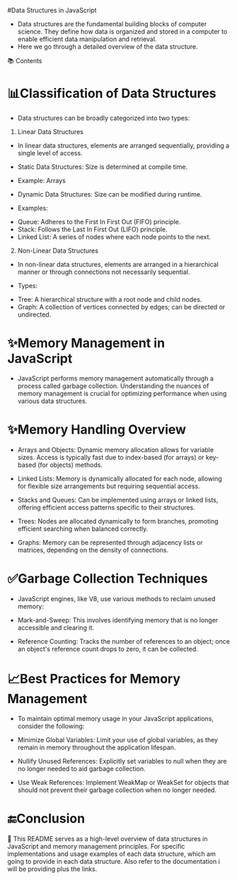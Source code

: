 #Data Structures in JavaScript
- Data structures are the fundamental building blocks of computer science. They define how data is organized and stored in a computer to enable efficient data manipulation and retrieval.
- Here we go through a detailed overview of the data structure.

📚 Contents

# 📊Classification of Data Structures

- Data structures can be broadly categorized into two types:

1. Linear Data Structures
- In linear data structures, elements are arranged sequentially, providing a single level of access.

- Static Data Structures: Size is determined at compile time.

* Example: Arrays

- Dynamic Data Structures: Size can be modified during runtime.

* Examples:

- Queue: Adheres to the First In First Out (FIFO) principle.
- Stack: Follows the Last In First Out (LIFO) principle.
- Linked List: A series of nodes where each node points to the next.

2. Non-Linear Data Structures
- In non-linear data structures, elements are arranged in a hierarchical manner or through connections not necessarily sequential.

* Types:
- Tree: A hierarchical structure with a root node and child nodes.
- Graph: A collection of vertices connected by edges; can be directed or undirected.

# ✨Memory Management in JavaScript

- JavaScript performs memory management automatically through a process called garbage collection. Understanding the nuances of memory management is crucial for optimizing performance when using various data structures.

# ✨Memory Handling Overview

- Arrays and Objects: Dynamic memory allocation allows for variable sizes. Access is typically fast due to index-based (for arrays) or key-based (for objects) methods.

- Linked Lists: Memory is dynamically allocated for each node, allowing for flexible size arrangements but requiring sequential access.

- Stacks and Queues: Can be implemented using arrays or linked lists, offering efficient access patterns specific to their structures.

- Trees: Nodes are allocated dynamically to form branches, promoting efficient searching when balanced correctly.

- Graphs: Memory can be represented through adjacency lists or matrices, depending on the density of connections.

# ✅Garbage Collection Techniques

- JavaScript engines, like V8, use various methods to reclaim unused memory:

- Mark-and-Sweep: This involves identifying memory that is no longer accessible and clearing it.
- Reference Counting: Tracks the number of references to an object; once an object's reference count drops to zero, it can be collected.

# 📈Best Practices for Memory Management
- To maintain optimal memory usage in your JavaScript applications, consider the following:

- Minimize Global Variables: Limit your use of global variables, as they remain in memory throughout the application lifespan.

- Nullify Unused References: Explicitly set variables to null when they are no longer needed to aid garbage collection.

- Use Weak References: Implement WeakMap or WeakSet for objects that should not prevent their garbage collection when no longer needed.

# 🔚Conclusion
📌 This README serves as a high-level overview of data structures in JavaScript and memory management principles. For specific implementations and usage examples of each data structure, which am going to provide in each data structure.
Also refer to the documentation i will be providing plus the links.
